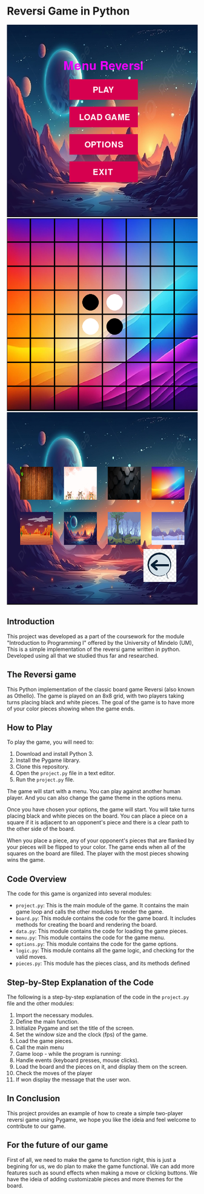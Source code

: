  # Reversi Game in Python
 
![image](./1.png)![image](./2.png)![image](./3.png)

 ## Introduction

 This project was  developed as a part of the coursework for the module "Introduction to Programming I" offered by the University of Mindelo (UM), This is a simple implementation of the reversi game written in python. Developed using all that we studied thus far and researched.

## The Reversi game
This Python implementation of the classic board game Reversi (also known as Othello). The game is played on an 8x8 grid, with two players taking turns placing black and white pieces. The goal of the game is to have more of your color pieces showing when the game ends.

## How to Play

To play the game, you will need to:

1. Download and install Python 3.
2. Install the Pygame library.
3. Clone this repository.
4. Open the `project.py` file in a text editor.
5. Run the `project.py` file.

The game will start with a menu. You can play against another human player. And you can also change the game theme in the options menu.

Once you have chosen your options, the game will start. You will take turns placing black and white pieces on the board. You can place a piece on a square if it is adjacent to an opponent's piece and there is a clear path to the other side of the board.

When you place a piece, any of your opponent's pieces that are flanked by your pieces will be flipped to your color. The game ends when all of the squares on the board are filled. The player with the most pieces showing wins the game.

## Code Overview

The code for this game is organized into several modules:

* `project.py`: This is the main module of the game. It contains the main game loop and calls the other modules to render the game.
* `board.py`: This module contains the code for the game board. It includes methods for creating the board and rendering the board.
* `data.py`: This module contains the code for loading the game pieces.
* `menu.py`: This module contains the code for the game menu.
* `options.py`: This module contains the code for the game options.
* `logic.py`: This module contains all the game logic, and checking for the valid moves.
* `pieces.py`: This module has the pieces class, and its methods defined

## Step-by-Step Explanation of the Code

The following is a step-by-step explanation of the code in the `project.py` file and the other modules:

1. Import the necessary modules.
2. Define the main function.
3. Initialize Pygame and set the title of the screen.
4. Set the window size and the clock (fps) of the game.
5. Load the game pieces.
6. Call the main menu
7. Game loop - while the program is running:
8. Handle events (keyboard presses, mouse clicks).
9. Load the board and the pieces on it, and  display them on the screen.
10. Check the moves of the player
11. If won display the message that the user won.

## In Conclusion
This project provides an example of how to create a simple two-player reversi game using Pygame, we hope you like the ideia and feel welcome to contribute to our game.

## For the future of our game
First of all, we need to make the game to function right, this is just a begining for us, we do plan to make the game functional.
We can add more features such as sound effects when making a move or clicking buttons.
We have the ideia of adding customizable pieces and more themes for the board.